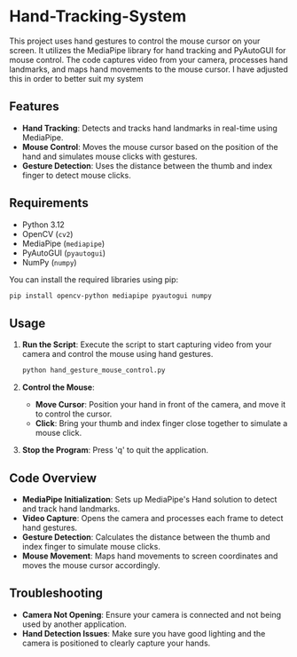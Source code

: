 # Hand-Tracking-System
This project uses hand gestures to control the mouse cursor on your screen. It utilizes the MediaPipe library for hand tracking and PyAutoGUI for mouse control. The code captures video from your camera, processes hand landmarks, and maps hand movements to the mouse cursor. I have adjusted this in order to better suit my system

## Features

- **Hand Tracking**: Detects and tracks hand landmarks in real-time using MediaPipe.
- **Mouse Control**: Moves the mouse cursor based on the position of the hand and simulates mouse clicks with gestures.
- **Gesture Detection**: Uses the distance between the thumb and index finger to detect mouse clicks.

## Requirements

- Python 3.12
- OpenCV (`cv2`)
- MediaPipe (`mediapipe`)
- PyAutoGUI (`pyautogui`)
- NumPy (`numpy`)

You can install the required libraries using pip:

```bash
pip install opencv-python mediapipe pyautogui numpy
```

## Usage

1. **Run the Script**: Execute the script to start capturing video from your camera and control the mouse using hand gestures.

    ```bash
    python hand_gesture_mouse_control.py
    ```

2. **Control the Mouse**:
   - **Move Cursor**: Position your hand in front of the camera, and move it to control the cursor.
   - **Click**: Bring your thumb and index finger close together to simulate a mouse click.

3. **Stop the Program**: Press 'q' to quit the application.

## Code Overview

- **MediaPipe Initialization**: Sets up MediaPipe's Hand solution to detect and track hand landmarks.
- **Video Capture**: Opens the camera and processes each frame to detect hand gestures.
- **Gesture Detection**: Calculates the distance between the thumb and index finger to simulate mouse clicks.
- **Mouse Movement**: Maps hand movements to screen coordinates and moves the mouse cursor accordingly.

## Troubleshooting

- **Camera Not Opening**: Ensure your camera is connected and not being used by another application.
- **Hand Detection Issues**: Make sure you have good lighting and the camera is positioned to clearly capture your hands.
